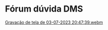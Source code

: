 # Fórum dúvida DMS
[Gravação de tela de 03-07-2023 20:47:39.webm](https://github.com/GabrielWade/forum_dms/assets/67345324/d4ee5600-a455-475c-86aa-101077fd1686)

